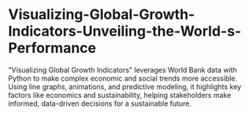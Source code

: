 # Visualizing-Global-Growth-Indicators-Unveiling-the-World-s-Performance
"Visualizing Global Growth Indicators" leverages World Bank data with Python to make complex economic and social trends more accessible. Using line graphs, animations, and predictive modeling, it highlights key factors like economics and sustainability, helping stakeholders make informed, data-driven decisions for a sustainable future.
